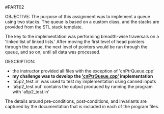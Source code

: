 #PART02

OBJECTIVE: 
The purpose of this assignment was to implement a queue using two stacks. The queue is based on a custom class, and the stacks are provided from the STL stack template. 

The key to the implementation was performing breadth-wise traversals on a 'linked list of linked lists.' After moving the first level of head pointers through the queue, the next level of pointers would be run through the queue, and so on, until all data was processed.

DESCRIPTION:
- the instructor provided all files with the exception of 'cnPtrQueue.cpp'
- **my challenge was to develop the ['cnPtrQueue.cpp'](cnPtrQueue.cpp) implementation**
- 'a5p2_test.in' was used to test my implementation using canned inputs
- 'a5p2_test.out' contains the output produced by running the program with 'a5p2_test.in'

The details around pre-conditions, post-conditions, and invariants are captured by the documentation that is included in each of the program files.
